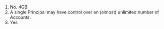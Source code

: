 1. No. 4GB
2. A single Principal may have control over an (almost) unlimited number of Accounts.
3. Yes
